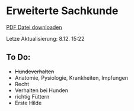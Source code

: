 Erweiterte Sachkunde
===========

[PDF Datei downloaden](https://github.com/scholchr/erweiterte-sachkunde/blob/master/erweiterte_sachkunde.pdf?raw=true)

Letze Aktualisierung: 8.12. 15:22

To Do:
------
* ~~Hundeverhalten~~
* Anatomie, Pysiologie, Krankheiten, Impfungen
* Recht
* Verhalten bei Hunden
* richtig Füttern
* Erste Hilde